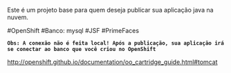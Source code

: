 Este é um projeto base para quem deseja publicar sua aplicação java na nuvem.

#OpenShift
#Banco: mysql
#JSF
#PrimeFaces

<b>`Obs: A conexão não é feita local! Após a publicação, sua aplicação irá se conectar ao banco que você criou no OpenShift`</b>

http://openshift.github.io/documentation/oo_cartridge_guide.html#tomcat
